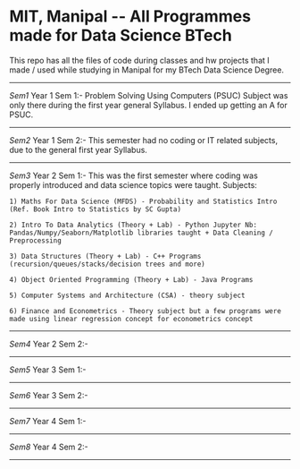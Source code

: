 # MIT, Manipal -- All Programmes made for Data Science BTech
This repo has all the files of code during classes and hw projects that I made / used while studying in Manipal for my BTech Data Science Degree.

---------------------------------------------------------------------------------------------------------------

*Sem1*
Year 1 Sem 1:- Problem Solving Using Computers (PSUC) Subject was only there during the first year general Syllabus. I ended up getting an A for PSUC.

---------------------------------------------------------------------------------------------------------------

*Sem2*
Year 1 Sem 2:- This semester had no coding or IT related subjects, due to the general first year Syllabus.

---------------------------------------------------------------------------------------------------------------


*Sem3*
Year 2 Sem 1:- This was the first semester where coding was properly introduced and data science topics were taught.
    Subjects:
    
    1) Maths For Data Science (MFDS) - Probability and Statistics Intro (Ref. Book Intro to Statistics by SC Gupta)
    
    2) Intro To Data Analytics (Theory + Lab) - Python Jupyter Nb: Pandas/Numpy/Seaborn/Matplotlib libraries taught + Data Cleaning / Preprocessing 
    
    3) Data Structures (Theory + Lab) - C++ Programs (recursion/queues/stacks/decision trees and more)
    
    4) Object Oriented Programming (Theory + Lab) - Java Programs
    
    5) Computer Systems and Architecture (CSA) - theory subject
    
    6) Finance and Econometrics - Theory subject but a few programs were made using linear regression concept for econometrics concept
 
 ---------------------------------------------------------------------------------------------------------------
 
 
*Sem4*
Year 2 Sem 2:- 

---------------------------------------------------------------------------------------------------------------


*Sem5*
Year 3 Sem 1:- 

---------------------------------------------------------------------------------------------------------------


*Sem6*
Year 3 Sem 2:- 

---------------------------------------------------------------------------------------------------------------


*Sem7*
Year 4 Sem 1:- 

---------------------------------------------------------------------------------------------------------------


*Sem8*
Year 4 Sem 2:- 

---------------------------------------------------------------------------------------------------------------

